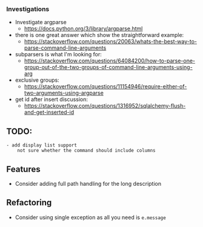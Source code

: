 ### Investigations
- Investigate argparse
    - https://docs.python.org/3/library/argparse.html
- there is one great answer which show the straightforward example:
    - https://stackoverflow.com/questions/20063/whats-the-best-way-to-parse-command-line-arguments
- subparsers is what I'm looking for:
    - https://stackoverflow.com/questions/64084200/how-to-parse-one-group-out-of-the-two-groups-of-command-line-arguments-using-arg
- exclusive groups:
    - https://stackoverflow.com/questions/11154946/require-either-of-two-arguments-using-argparse
- get id after insert discussion:
    - https://stackoverflow.com/questions/1316952/sqlalchemy-flush-and-get-inserted-id

## TODO:
    - add display list support
        not sure whether the command should include columns

## Features
- Consider adding full path handling for the long description

## Refactoring
- Consider using single exception as all you need is `e.message`

